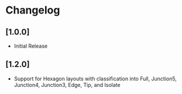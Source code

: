 # Changelog

## [1.0.0]
- Initial Release

## [1.2.0]
- Support for Hexagon layouts with classification into Full, Junction5, Junction4, Junction3, Edge, Tip, and Isolate

